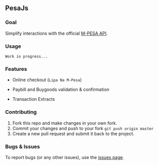 ## PesaJs

### Goal

Simplify interactions with the official [M-PESA API](http://www.safaricom.co.ke/business/m-pesa/api).


### Usage
`Work in progress...`

### Features

- Online checkout (`Lipa Na M-Pesa`)

- Paybill and Buygoods validation &amp; confirmation

- Transaction Extracts


### Contributing

1. Fork this repo and make changes in your own fork.
2. Commit your changes and push to your fork `git push origin master`
3. Create a new pull request and submit it back to the project.


### Bugs & Issues

To report bugs (or any other issues), use the [issues page](https://github.com/aksalj/pesajs/issues).